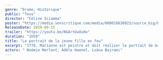 ```yaml
---
genre: "Drame, Historique"
public: "Tous"
director: "Céline Sciamma"
poster: "https://media.senscritique.com/media/000018630923/source_big/Portrait_de_la_jeune_fille_en_feu.jpg"
ReleaseDate: 2019-09-15
trailer: "https://youtu.be/NGArtOaOu0o"
duration: "1h59"
title: "Le portrait de la jeune fille en feu"
excerpt: "1770. Marianne est peintre et doit réaliser le portrait de mariage d’Héloïse, une jeune femme qui vient de quitter le couvent. Héloïse résiste à son destin d’épouse en refusant de poser. Marianne va devoir la peindre en secret. Introduite auprès d’elle en tant que dame de compagnie, elle la regarde."
actors: " Noémie Merlant, Adèle Haenel, Luàna Bajrami"
---
```

